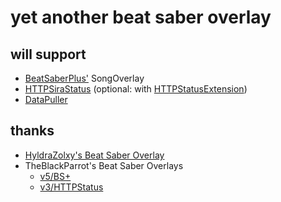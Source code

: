# yet another beat saber overlay

## will support 
- [BeatSaberPlus'](https://github.com/hardcpp/BeatSaberPlus/) SongOverlay
- [HTTPSiraStatus](https://github.com/denpadokei/HttpSiraStatus) (optional: with [HTTPStatusExtension](https://github.com/denpadokei/HttpStatusExtention))
- [DataPuller](https://github.com/ReadieFur/BSDataPuller/)

## thanks
- [HyldraZolxy's Beat Saber Overlay](https://github.com/HyldraZolxy/BeatSaber-Overlay)
- TheBlackParrot's Beat Saber Overlays 
    - [v5/BS+](https://theblackparrot.me/bs_overlays/5/songInfo/)
    - [v3/HTTPStatus](https://theblackparrot.me/bs_overlays/3/songInfo/)